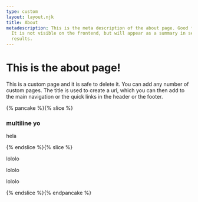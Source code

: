 ```yaml
---
type: custom
layout: layout.njk
title: About
metadescription: This is the meta description of the about page. Good for SEO.
  It is not visible on the frontend, but will appear as a summary in search
  results.
---
```

# This is the about page!

This is a custom page and it is safe to delete it. You can add any number of custom pages. The title is used to create a url, which you can then add to the main navigation or the quick links in the header or the footer.

{% pancake %}{% slice %}<h3 id="multilineyo">multiline yo</h3><p>hela</p>{% endslice %}{% slice %}<p>lololo</p><p>lololo</p><p>lololo</p>{% endslice %}{% endpancake %}
